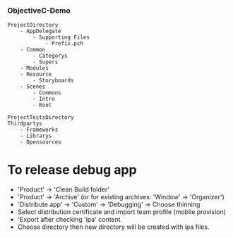 ### ObjectiveC-Demo

    ProjectDirectory
        - AppDelegate
            - Supporting Files
                - Prefix.pch
        - Common
            - Categorys
            - Supers
        - Modules
        - Resource
            - Storyboards
        - Scenes
            - Commons
            - Intro
            - Root

    ProjectTestsDirectory
    Thirdpartys
        - Frameworks
        - Librarys
        - Opensources

# To release debug app
- 'Product' -> 'Clean Build folder'
- 'Product' -> 'Archive' (or for existing archives: 'Window' -> 'Organizer')
- 'Distribute app' -> 'Custom' -> 'Debugging' -> Choose thinning
- Select distribution certificate and import team profile (mobile provision)
- 'Export after checking 'ipa' content
- Choose directory then new directory will be created with ipa files.